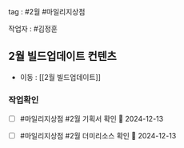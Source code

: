 
tag : #2월 #마일리지상점

작업자 : #김정훈
## 2월 빌드업데이트 컨텐츠
- 이동 : [[2월 빌드업데이트]]


### 작업확인
- [ ] #마일리지상점   #2월  기획서 확인 📅 2024-12-13
- [ ]  #마일리지상점   #2월  더미리소스 확인 📅 2024-12-13

